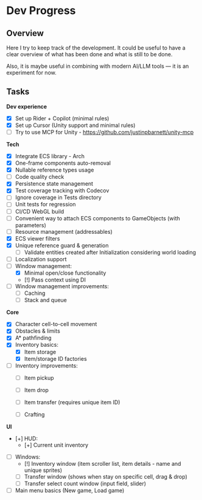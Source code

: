 ﻿# Dev Progress

## Overview

Here I try to keep track of the development.
It could be useful to have a clear overview of what has been done and what is still to be done.

Also, it is maybe useful in combining with modern AI/LLM tools — it is an experiment for now.

## Tasks

**Dev experience**
- [x] Set up Rider + Copilot (minimal rules)
- [x] Set up Cursor (Unity support and minimal rules)
- [ ] Try to use MCP for Unity - https://github.com/justinpbarnett/unity-mcp

**Tech**
- [x] Integrate ECS library - Arch
- [x] One-frame components auto-removal
- [x] Nullable reference types usage
- [ ] Code quality check
- [x] Persistence state management
- [x] Test coverage tracking with Codecov
- [ ] Ignore coverage in Tests directory
- [ ] Unit tests for regression
- [ ] CI/CD WebGL build
- [ ] Convenient way to attach ECS components to GameObjects (with parameters)
- [ ] Resource management (addressables)
- [x] ECS viewer filters
- [x] Unique reference guard & generation
  - [ ] Validate entities created after Initialization considering world loading
- [ ] Localization support
- [ ] Window management:
  - [x] Minimal open/close functionality
  - [!] Pass context using DI
- [ ] Window management improvements:
  - [ ] Caching
  - [ ] Stack and queue

**Core**
- [x] Character cell-to-cell movement
- [x] Obstacles & limits
- [x] A* pathfinding
- [x] Inventory basics:
  - [x] Item storage
  - [x] Item/storage ID factories
- [ ] Inventory improvements:
  - [ ] Item pickup
  - [ ] Item drop
  - [ ] Item transfer (requires unique item ID)
  - [ ] Crafting
  
  
**UI**
- [+] HUD:
  - [+] Current unit inventory
- [ ] Windows:
  - [!] Inventory window (item scroller list, item details - name and unique sprites)
  - [ ] Transfer window (shows when stay on specific cell, drag & drop)
  - [ ] Transfer select count window (input field, slider)
- [ ] Main menu basics (New game, Load game)